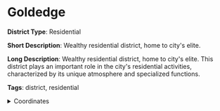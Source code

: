 # Goldedge

**District Type**: Residential

**Short Description**: Wealthy residential district, home to city's elite.

**Long Description**: Wealthy residential district, home to city's elite. This district plays an important role in the city's residential activities, characterized by its unique atmosphere and specialized functions.

**Tags**: district, residential

<details>
<summary>Coordinates</summary>



</details>

